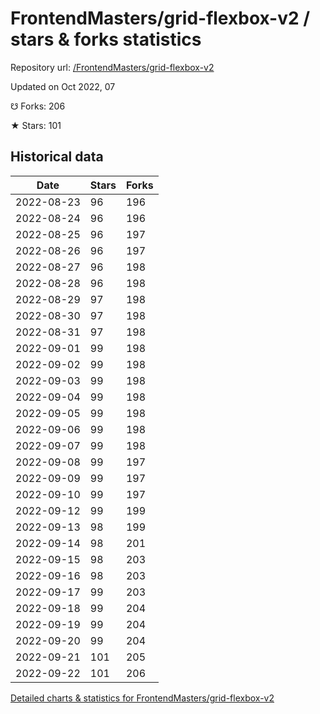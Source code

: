 # FrontendMasters/grid-flexbox-v2 / stars & forks statistics

Repository url: [/FrontendMasters/grid-flexbox-v2](https://github.com/FrontendMasters/grid-flexbox-v2)

Updated on Oct 2022, 07

☋ Forks: 206

★ Stars: 101

## Historical data
| Date | Stars | Forks |
|------|-------|-------|
| 2022-08-23 | 96 | 196 | 
| 2022-08-24 | 96 | 196 | 
| 2022-08-25 | 96 | 197 | 
| 2022-08-26 | 96 | 197 | 
| 2022-08-27 | 96 | 198 | 
| 2022-08-28 | 96 | 198 | 
| 2022-08-29 | 97 | 198 | 
| 2022-08-30 | 97 | 198 | 
| 2022-08-31 | 97 | 198 | 
| 2022-09-01 | 99 | 198 | 
| 2022-09-02 | 99 | 198 | 
| 2022-09-03 | 99 | 198 | 
| 2022-09-04 | 99 | 198 | 
| 2022-09-05 | 99 | 198 | 
| 2022-09-06 | 99 | 198 | 
| 2022-09-07 | 99 | 198 | 
| 2022-09-08 | 99 | 197 | 
| 2022-09-09 | 99 | 197 | 
| 2022-09-10 | 99 | 197 | 
| 2022-09-12 | 99 | 199 | 
| 2022-09-13 | 98 | 199 | 
| 2022-09-14 | 98 | 201 | 
| 2022-09-15 | 98 | 203 | 
| 2022-09-16 | 98 | 203 | 
| 2022-09-17 | 99 | 203 | 
| 2022-09-18 | 99 | 204 | 
| 2022-09-19 | 99 | 204 | 
| 2022-09-20 | 99 | 204 | 
| 2022-09-21 | 101 | 205 | 
| 2022-09-22 | 101 | 206 | 


[Detailed charts & statistics for FrontendMasters/grid-flexbox-v2](https://reviewgithub.com/rep/FrontendMasters/grid-flexbox-v2)

